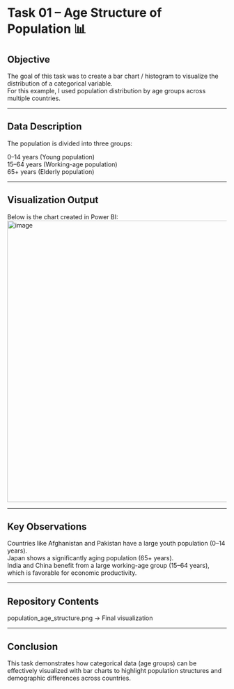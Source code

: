 # Task 01 – Age Structure of Population 📊

## Objective
The goal of this task was to create a bar chart / histogram to visualize the distribution of a categorical variable.  
For this example, I used population distribution by age groups across multiple countries.

---

## Data Description
The population is divided into three groups:

0–14 years (Young population)  
15–64 years (Working-age population)  
65+ years (Elderly population)  

---

## Visualization Output
Below is the chart created in Power BI:
<img width="1195" height="647" alt="image" src="https://github.com/user-attachments/assets/27d285b0-4471-4ccb-bec5-42ac2cda1c0f" />





---

## Key Observations
Countries like Afghanistan and Pakistan have a large youth population (0–14 years).  
Japan shows a significantly aging population (65+ years).  
India and China benefit from a large working-age group (15–64 years), which is favorable for economic productivity.  

---

## Repository Contents
population_age_structure.png → Final visualization  

---

## Conclusion
This task demonstrates how categorical data (age groups) can be effectively visualized with bar charts to highlight population structures and demographic differences across countries.  
